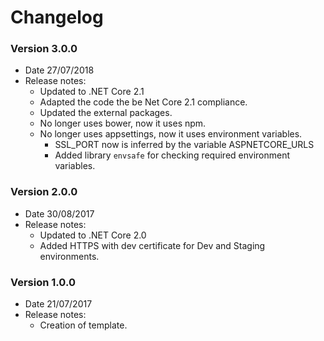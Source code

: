 # Changelog

### Version 3.0.0

- Date 27/07/2018
- Release notes:
  - Updated to .NET Core 2.1
  - Adapted the code the be Net Core 2.1 compliance.
  - Updated the external packages.
  - No longer uses bower, now it uses npm.
  - No longer uses appsettings, now it uses environment variables.
    - SSL_PORT now is inferred by the variable ASPNETCORE_URLS
    - Added library `envsafe` for checking required environment variables.

### Version 2.0.0

- Date 30/08/2017
- Release notes:
  - Updated to .NET Core 2.0
  - Added HTTPS with dev certificate for Dev and Staging environments.

### Version 1.0.0

- Date 21/07/2017
- Release notes:
  - Creation of template.